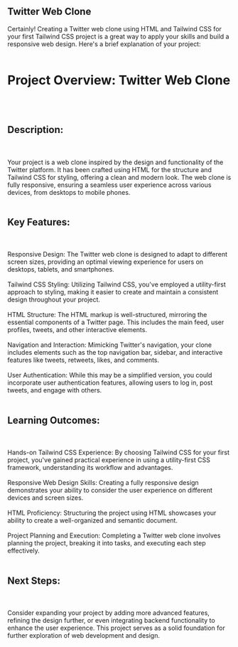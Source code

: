 ## Twitter Web Clone 
Certainly! Creating a Twitter web clone using HTML and Tailwind CSS for your first Tailwind CSS project is a great way to apply your skills and build a responsive web design. Here's a brief explanation of your project:
<br>
<br>
<h1>Project Overview: Twitter Web Clone</h1>
<br>
<br>
<h2>Description:</h2>
<br>
<br>
Your project is a web clone inspired by the design and functionality of the Twitter platform. It has been crafted using HTML for the structure and Tailwind CSS for styling, offering a clean and modern look. The web clone is fully responsive, ensuring a seamless user experience across various devices, from desktops to mobile phones.
<br>
<br>
<h2>Key Features:</h2>
<br>
<br>
Responsive Design: The Twitter web clone is designed to adapt to different screen sizes, providing an optimal viewing experience for users on desktops, tablets, and smartphones.
<br>
<br>
Tailwind CSS Styling: Utilizing Tailwind CSS, you've employed a utility-first approach to styling, making it easier to create and maintain a consistent design throughout your project.
<br>
<br>
HTML Structure: The HTML markup is well-structured, mirroring the essential components of a Twitter page. This includes the main feed, user profiles, tweets, and other interactive elements.
<br>
<br>
Navigation and Interaction: Mimicking Twitter's navigation, your clone includes elements such as the top navigation bar, sidebar, and interactive features like tweets, retweets, likes, and comments.
<br>
<br>
User Authentication: While this may be a simplified version, you could incorporate user authentication features, allowing users to log in, post tweets, and engage with others.
<br>
<br>
<h2>Learning Outcomes:</h2>
<br>
<br>
Hands-on Tailwind CSS Experience: By choosing Tailwind CSS for your first project, you've gained practical experience in using a utility-first CSS framework, understanding its workflow and advantages.
<br>
<br>
Responsive Web Design Skills: Creating a fully responsive design demonstrates your ability to consider the user experience on different devices and screen sizes.
<br>
<br>
HTML Proficiency: Structuring the project using HTML showcases your ability to create a well-organized and semantic document.
<br>
<br>
Project Planning and Execution: Completing a Twitter web clone involves planning the project, breaking it into tasks, and executing each step effectively.
<br>
<br>
<h2>Next Steps:</h2>
<br>
<br>
Consider expanding your project by adding more advanced features, refining the design further, or even integrating backend functionality to enhance the user experience. This project serves as a solid foundation for further exploration of web development and design.






